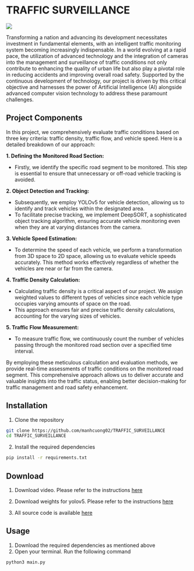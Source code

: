 # TRAFFIC SURVEILLANCE

![](https://s1-www.theimagingsource.com/eb006f9a/dist/news/2017/01/16/assets/fig_01.en_US.webp)

Transforming a nation and advancing its development necessitates investment in fundamental elements, with an intelligent traffic monitoring system becoming increasingly indispensable. In a world evolving at a rapid pace, the utilization of advanced technology and the integration of cameras into the management and surveillance of traffic conditions not only contribute to enhancing the quality of urban life but also play a pivotal role in reducing accidents and improving overall road safety. Supported by the continuous development of technology, our project is driven by this critical objective and harnesses the power of Artificial Intelligence (AI) alongside advanced computer vision technology to address these paramount challenges.

## Project Components

In this project, we comprehensively evaluate traffic conditions based on three key criteria: traffic density, traffic flow, and vehicle speed. Here is a detailed breakdown of our approach:

**1. Defining the Monitored Road Section:**
   - Firstly, we identify the specific road segment to be monitored. This step is essential to ensure that unnecessary or off-road vehicle tracking is avoided.

**2. Object Detection and Tracking:**
   - Subsequently, we employ YOLOv5 for vehicle detection, allowing us to identify and track vehicles within the designated area.
   - To facilitate precise tracking, we implement DeepSORT, a sophisticated object tracking algorithm, ensuring accurate vehicle monitoring even when they are at varying distances from the camera.

**3. Vehicle Speed Estimation:**
   - To determine the speed of each vehicle, we perform a transformation from 3D space to 2D space, allowing us to evaluate vehicle speeds accurately. This method works effectively regardless of whether the vehicles are near or far from the camera.

**4. Traffic Density Calculation:**
   - Calculating traffic density is a critical aspect of our project. We assign weighted values to different types of vehicles since each vehicle type occupies varying amounts of space on the road.
   - This approach ensures fair and precise traffic density calculations, accounting for the varying sizes of vehicles.

**5. Traffic Flow Measurement:**
   - To measure traffic flow, we continuously count the number of vehicles passing through the monitored road section over a specified time interval.

By employing these meticulous calculation and evaluation methods, we provide real-time assessments of traffic conditions on the monitored road segment. This comprehensive approach allows us to deliver accurate and valuable insights into the traffic status, enabling better decision-making for traffic management and road safety enhancement.

## Installation

1. Clone the repository
```bash
git clone https://github.com/manhcuong02/TRAFFIC_SURVEILLANCE
cd TRAFFIC_SURVEILLANCE
```

2. Install the required dependencies
```bash
pip install -r requirements.txt
```

## Download
1. Download video. Please refer to the instructions [here](https://github.com/manhcuong02/traffic-status-evaluation/blob/main/data/videos/Readme.md)

2. Download weights for yolov5. Please refer to the instructions [here](https://github.com/manhcuong02/traffic-status-evaluation/blob/main/weights/Readme.md)

3. All source code is available [here](https://doc-9o-9c-drive-data-export.googleusercontent.com/download/659k930vll651jhiq80aktit4v0fmlc8/g4eee6der6de8ver3kle8ojvcljr8uaq/1684804500000/c071794c-0c49-43bd-92bb-5b86d61a4d6f/114029249490242181682/ADt3v-NaeSE_d8iqqsJd4BFnydDk_4NrHimREj30Z_zrBkh6fhigHURA2byXqUa78NJJi05ADwWzz33Emy5kPBnIalYOsntkveP5tbWaLTtaNQ9jMyMetXCS2L6r5Ip22QhAtbS0bhHj3uNsMu9zRlWHKmyEtf94kycZKzu8Eh0dt4Dsm92VsQgtmDOkeghdsHw0EMBFy8XX-R2cVAMgzNgq5DC5eAfZzcLJBJEuhFqKaK1TlMG9CQP3dZ2FdN14WWXzrFRFhoZvs4eIQCPKqR-e9fiQmmijQ1DlNCUoDBHUhJzcvyFZqcqJ1nNnNB3UTtyDIwQnv_rQUjnlv8GCfmPJ_ko6UFd4eQ==?authuser=1&nonce=4goqgo0lnu4bu&user=114029249490242181682&hash=l8e61d9eljjepc804pq2u1fo05vm87in)

## Usage
1. Download the required dependencies as mentioned above
2. Open your terminal. Run the following command
```bash
python3 main.py
```
